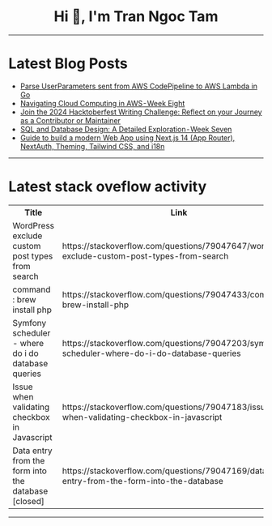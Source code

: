 <h1 align="center">Hi 👋, I'm Tran Ngoc Tam</h1>

---

# Latest Blog Posts 
<!-- BLOG-POST-LIST:START -->
- [Parse UserParameters sent from AWS CodePipeline to AWS Lambda in Go](https://dev.to/prithvijj/parse-userparameters-sent-from-aws-codepipeline-to-aws-lambda-in-go-ffe)
- [Navigating Cloud Computing in AWS - Week Eight](https://dev.to/shubham_murti/navigating-cloud-computing-in-aws-week-eight-2mhe)
- [Join the 2024 Hacktoberfest Writing Challenge: Reflect on your Journey as a Contributor or Maintainer](https://dev.to/devteam/join-the-2024-hacktoberfest-writing-challenge-reflect-on-your-journey-as-a-contributor-or-maintainer-nd0)
- [SQL and Database Design: A Detailed Exploration - Week Seven](https://dev.to/shubham_murti/sql-and-database-design-a-detailed-exploration-week-seven-6i3)
- [Guide to build a modern Web App using Next.js 14 &lpar;App Router&rpar;, NextAuth, Theming, Tailwind CSS, and i18n](https://dev.to/alaa-m1/guide-to-build-a-modern-web-app-using-nextjs-14-app-router-nextauth-theming-tailwind-css-and-i18n-32he)
<!-- BLOG-POST-LIST:END -->

---

# Latest stack oveflow activity
<table>
  <tr><th>Title</th><th>Link</th></tr>
  <!-- STACKOVERFLOW:START --><tr><td>WordPress exclude custom post types from search</td><td>https://stackoverflow.com/questions/79047647/wordpress-exclude-custom-post-types-from-search</td></tr><tr><td>command : brew install php</td><td>https://stackoverflow.com/questions/79047433/command-brew-install-php</td></tr><tr><td>Symfony scheduler - where do i do database queries</td><td>https://stackoverflow.com/questions/79047203/symfony-scheduler-where-do-i-do-database-queries</td></tr><tr><td>Issue when validating checkbox in Javascript</td><td>https://stackoverflow.com/questions/79047183/issue-when-validating-checkbox-in-javascript</td></tr><tr><td>Data entry from the form into the database [closed]</td><td>https://stackoverflow.com/questions/79047169/data-entry-from-the-form-into-the-database</td></tr><!-- STACKOVERFLOW:END -->
</table>

---


